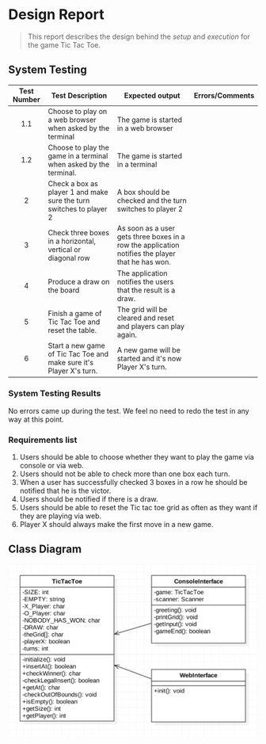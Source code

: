 # Design Report

> This report describes the design behind the _setup_ and _execution_ for the game Tic Tac Toe.

## System Testing

Test Number | Test Description                                                    | Expected output                                                                                  | Errors/Comments
:----------:|---------------------------------------------------------------------|--------------------------------------------------------------------------------------------------|----------------
    1.1     | Choose to play on a web browser when asked by the terminal          | The game is started in a web browser                                                             |
    1.2     | Choose to play the game in a terminal when asked by the terminal.   | The game is started in a terminal                                                                |
     2      | Check a box as player 1 and make sure the turn switches to player 2 | A box should be checked and the turn switches to player 2                                        |
     3      | Check three boxes in a horizontal, vertical or diagonal row         | As soon as a user gets three boxes in a row the application notifies the player that he has won. |
     4      | Produce a draw on the board                                         | The application notifies the users that the result is a draw.                                    |
     5      | Finish a game of Tic Tac Toe and reset the table.                   | The grid will be cleared and reset and players can play again.                                   |
     6      | Start a new game of Tic Tac Toe and make sure it's Player X's turn. | A new game will be started and it's now Player X's turn.                                         |

### System Testing Results

No errors came up during the test. We feel no need to redo the test in any way at this point.

### Requirements list

1. Users should be able to choose whether they want to play the game via console or via web.
2. Users should not be able to check more than one box each turn.
3. When a user has successfully checked 3 boxes in a row he should be notified that he is the victor.
4. Users should be notified if there is a draw.
5. Users should be able to reset the Tic tac toe grid as often as they want if they are playing via web.
6. Player X should always make the first move in a new game.

## Class Diagram

![Class Diagram](resources/class_diagram.png)
